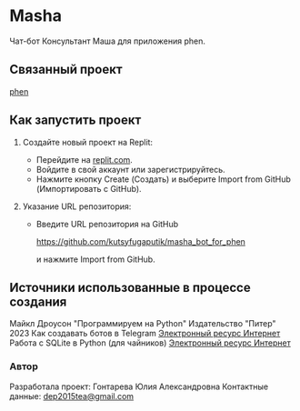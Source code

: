 # Masha
Чат-бот Консультант Маша для приложения phen.
## Связанный проект
[phen](https://github.com/kutsyfugaputik/phen_)
## Как запустить проект

1. Создайте новый проект на Replit:
   - Перейдите на [replit.com](https://replit.com).
   - Войдите в свой аккаунт или зарегистрируйтесь.
   - Нажмите кнопку Create (Создать) и выберите Import from GitHub (Импортировать с GitHub).

2. Указание URL репозитория:
   - Введите URL репозитория на GitHub
     
     https://github.com/kutsyfugaputik/masha_bot_for_phen
   
     и нажмите Import from GitHub.

  ## Источники использованные в процессе создания
  Майкл Дроусон "Программируем на Python" Издательство "Питер" 2023
  Как создавать ботов в Telegram [Электронный ресурс Интернет](https://habr.com/ru/articles/262247/) 
  Работа с SQLite в Python (для чайников) [Электронный ресурс Интернет]( https://habr.com/ru/articles/754400/)
### Автор
 Разработала проект: Гонтарева Юлия Александровна Контактные данные: dep2015tea@gmail.com
